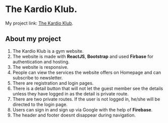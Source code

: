 # The Kardio Klub.


My project link: [The Kardio Klub](https://kardioklub-8494e.web.app/).

## About my project
<ol>
    <li>The Kardio Klub is a gym website.</li>
    <li>The website is made with <b>ReactJS</b>, <b>Bootstrap</b> and used <b>Firbase</b> for authentication and hosting.</li>
    <li>The website is responsive.</li>
    <li>People can view the services the website offers on Homepage and can subscribe to newsletter.</li>
    <li>There are registration and login pages.</li>
    <li>There is a detail button that will not let the guest member see the details unless they have logged in as the detail is private route.
    <li>There are two private routes. If the user is not logged in, he/she will be directed to the login page.</li>
    <li>Users can sign in and sign up via Google with the help of <b>Firebase</b>.</li>
    <li>The header and footer doesnt disappear during navigation.</li>
</ol>